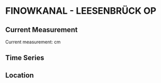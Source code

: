 # FINOWKANAL - LEESENBRÜCK OP

## Current Measurement

Current measurement: <Value topic="rivers/pegel-online/FiK/LEESENBRÜCK OP/measurementValue"/> cm

## Time Series

<TimeSeries topic="rivers/pegel-online/FiK/LEESENBRÜCK OP/measurementValue" period="week" />

## Location

<WorldMap>
  <Marker lat="52.837698619928304" lon="13.59394272973959" labelTopic="rivers/pegel-online/FiK/LEESENBRÜCK OP" />
</WorldMap>
